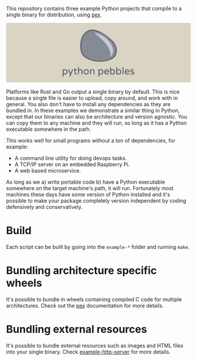 This repository contains three example Python projects that compile to a single binary for distribution, using [pex](https://pypi.org/project/pex/).

![Make Python pebbles](./python-pebbles.svg)

Platforms like Rust and Go output a single binary by default. This is nice because a single file is easier to upload, copy around, and work with in general. You also don't have to install any dependencies as they are bundled in. In these examples we demonstrate a similar thing in Python, except that our binaries can also be architecture and version agnostic. You can copy them to any machine and they will run, so long as it has a Python executable somewhere in the path.

This works well for small programs without a ton of dependencies, for example:

 * A command line utility for doing devops tasks.
 * A TCP/IP server on an embedded Raspberry Pi.
 * A web based microservice.

As long as we a) write portable code b) have a Python executable somewhere on the target machine's path, it will run. Fortunately most machines these days have some version of Python installed and it's possible to make your package
completely version independent by coding defensively and conservatively.

# Build

Each script can be built by going into the `example-*` folder and running `make`.

# Bundling architecture specific wheels

It's possible to bundle in wheels containing compiled C code for multiple architectures. Check out the [pex](https://pex.readthedocs.io/en/stable/buildingpex.html#platform) documentation for more details.

# Bundling external resources

It's possible to bundle external resources such as images and HTML files into your single binary. Check [example-http-server](./example-http-server) for more details.
